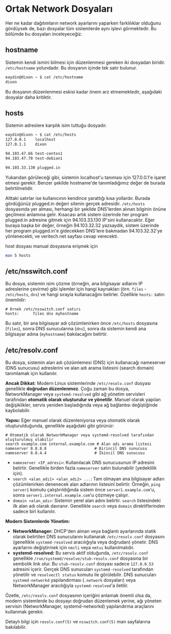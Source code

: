 # Ortak Network Dosyaları

Her ne kadar dağıtımların network ayarlarını yaparken farklılıklar olduğunu gördüysek de, bazı dosyalar tüm sistemlerde aynı işlevi görmektedir. Bu bölümde bu dosyaları inceleyeceğiz.

## hostname

Sistemin kendi ismini bilmesi için düzenlenmesi gereken iki dosyadan biridir. `/etc/hostname` yolundadır. Bu dosyanın içinde tek satır bulunur.

```bash
eaydin@dixon ~ $ cat /etc/hostname
dixon
```

Bu dosyanın düzenlenmesi eskisi kadar önem arz etmemektedir, aşağıdaki dosyalar daha kritiktir.

## hosts

Sistemin adreslere karşılık isim tuttuğu dosyadır.

```bash
eaydin@dixon ~ $ cat /etc/hosts
127.0.0.1    localhost
127.0.1.1    dixon

94.103.47.66 test-centos1 
94.103.47.78 test-debian1

94.103.33.130 plugged.in
```

Yukarıdan görüleceği gibi, sistemin localhost'u tanıması için 127.0.0.1'e işaret etmesi gerekir. Benzer şekilde hostname'de tanımladığımız değer de burada belirtilmelidir.

Alttaki satırlar ise kullanıcının kendince yarattığı kısa yollardır. Burada gördüğünüz plugged.in değeri sitenin gerçek adresidir. `/etc/hosts` dosyasında yer alması, herhangi bir şekilde DNS'lerden alınan bilginin önüne geçilmesi anlamına gelir. Kısacası artık sistem üzerinde her program plugged.in adresine gitmek için 94.103.33.130 IP'sini kullanacaktır. Eğer buraya başka bir değer, örneğin 94.103.32.32 yazsaydık, sistem üzerinde her program plugged.in'e gidecekken DNS'lere bakmadan 94.103.32.32'ye yönlenecekti, ve veritech.net sayfası cevap verecekti.

host dosyası manual dosyasına erişmek için

```bash
man 5 hosts
```

## /etc/nsswitch.conf

Bu dosya, sistemin isim çözme (örneğin, ana bilgisayar adlarını IP adreslerine çevirme) gibi işlemler için hangi kaynakları (örn. `files` - `/etc/hosts`, `dns`) ve hangi sırayla kullanacağını belirler. Özellikle `hosts:` satırı önemlidir:
```
# Örnek /etc/nsswitch.conf satırı
hosts:      files dns myhostname
```
Bu satır, bir ana bilgisayar adı çözümlenirken önce `/etc/hosts` dosyasına (`files`), sonra DNS sunucularına (`dns`), sonra da sistemin kendi ana bilgisayar adına (`myhostname`) bakılacağını belirtir.

## /etc/resolv.conf

Bu dosya, sistemin alan adı çözümlemesi (DNS) için kullanacağı nameserver (DNS sunucusu) adreslerini ve alan adı arama listesini (search domain) tanımlamak için kullanılır.

**Ancak Dikkat:** Modern Linux sistemlerinde `/etc/resolv.conf` dosyası genellikle **doğrudan düzenlenmez**. Çoğu zaman bu dosya, NetworkManager veya `systemd-resolved` gibi ağ yönetim servisleri tarafından **otomatik olarak oluşturulur ve yönetilir**. Manuel olarak yapılan değişiklikler, servis yeniden başladığında veya ağ bağlantısı değiştiğinde kaybolabilir.

**Yapısı:**
Eğer manuel olarak düzenleniyorsa veya otomatik olarak oluşturulduğunda, genellikle aşağıdaki gibi görünür:

```
# Otomatik olarak NetworkManager veya systemd-resolved tarafından oluşturulmuş olabilir
search example.com internal.example.com # Alan adı arama listesi
nameserver 8.8.8.8                     # Birincil DNS sunucusu
nameserver 8.8.4.4                     # İkincil DNS sunucusu
```
*   `nameserver <IP_adresi>`: Kullanılacak DNS sunucusunun IP adresini belirtir. Genellikle birden fazla `nameserver` satırı bulunabilir (yedeklilik için).
*   `search <alan_adı1> <alan_adı2> ...`: Tam olmayan ana bilgisayar adları çözümlenirken denenecek alan adlarının listesini belirtir. Örneğin, `ping server1` komutu çalıştırıldığında sistem önce `server1.example.com`'u, sonra `server1.internal.example.com`'u çözmeye çalışır.
*   `domain <alan_adı>`: Sistemin yerel alan adını belirtir. `search` listesindeki ilk alan adı olarak davranır. Genellikle `search` veya `domain` direktiflerinden sadece biri kullanılır.

**Modern Sistemlerde Yönetim:**

*   **NetworkManager:** DHCP'den alınan veya bağlantı ayarlarında statik olarak belirtilen DNS sunucularını kullanarak `/etc/resolv.conf` dosyasını (genellikle `systemd-resolved` aracılığıyla veya doğrudan) yönetir. DNS ayarlarını değiştirmek için `nmcli` veya `nmtui` kullanılmalıdır.
*   **systemd-resolved:** Bu servis aktif olduğunda, `/etc/resolv.conf` genellikle `/run/systemd/resolve/stub-resolv.conf` dosyasına bir sembolik link olur. Bu `stub-resolv.conf` dosyası sadece `127.0.0.53` adresini içerir. Gerçek DNS sunucuları `systemd-resolved` tarafından yönetilir ve `resolvectl status` komutu ile görülebilir. DNS sunucuları `systemd-networkd` yapılandırması (`.network` dosyaları) veya NetworkManager aracılığıyla `systemd-resolved`'a iletilir.

Özetle, `/etc/resolv.conf` dosyasının içeriğini anlamak önemli olsa da, modern sistemlerde bu dosyayı doğrudan düzenlemek yerine, ağı yöneten servisin (NetworkManager, systemd-networkd) yapılandırma araçlarını kullanmak gerekir.

Detaylı bilgi için `resolv.conf(5)` ve `nsswitch.conf(5)` man sayfalarına bakılabilir.
